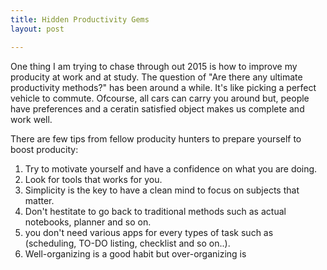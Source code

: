 ```yaml
---
title: Hidden Productivity Gems
layout: post

---
```


One thing I am trying to chase through out 2015 is how to improve my producity at work and at study. The question of "Are there any ultimate productivity methods?" has been around a while. It's like picking a perfect vehicle to commute. Ofcourse, all cars can carry you around but, people have preferences and a ceratin satisfied object makes us complete and work well. 

There are few tips from fellow producity hunters to prepare yourself to boost producity:

1. Try to motivate yourself and have a confidence on what you are doing.
2. Look for tools that works for you.
3. Simplicity is the key to have a clean mind to focus on subjects that matter.
4. Don't hestitate to go back to traditional methods such as actual notebooks, planner and so on.
5. you don't need various apps for every types of task such as (scheduling, TO-DO listing, checklist and so on..).
6. Well-organizing is a good habit but over-organizing is 

